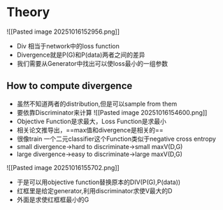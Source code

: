 # Theory

![[Pasted image 20251016152956.png]]
- Div 相当于network中的loss function
- Divergence就是P(G)和P(data)两者之间的差异
- 我们需要从Generator中找出可以使loss最小的一组参数

## How to compute divergence

- 虽然不知道两者的distribution,但是可以sample from them
- 要依靠Discriminator来计算
![[Pasted image 20251016154600.png]]
- Objective Function是求最大，Loss Function是求最小
- 相关论文推导出，==max值和divergence是相关的==
- 很像train 一个二元classifier这个Function类似于negative cross entropy
- small divergence->hard to discriminate->small maxV(D,G)
- large divergence->easy to discriminate->large maxV(D,G)

![[Pasted image 20251016155702.png]]
- 于是可以用objective function替换原本的DIV(P(G),P(data))
- 红框里是给定generator,利用discriminator求使V最大的D
- 外面是求使红框框最小的G